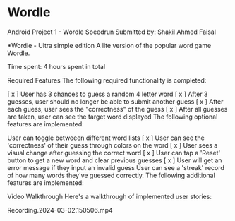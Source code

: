 # Wordle 
Android Project 1 - Wordle Speedrun
Submitted by: Shakil Ahmed Faisal

*Wordle - Ultra simple edition
A lite version of the popular word game Wordle.

Time spent: 4 hours spent in total

Required Features
The following required functionality is completed:

[ x ] User has 3 chances to guess a random 4 letter word
[ x ] After 3 guesses, user should no longer be able to submit another guess
[ x ] After each guess, user sees the "correctness" of the guess
[ x ] After all guesses are taken, user can see the target word displayed
The following optional features are implemented:

 User can toggle betweeen different word lists
[ x ] User can see the 'correctness' of their guess through colors on the word
[ x ] User sees a visual change after guessing the correct word
[ x ] User can tap a 'Reset' button to get a new word and clear previous guesses
[ x ] User will get an error message if they input an invalid guess
 User can see a 'streak' record of how many words they've guessed correctly.
The following additional features are implemented:

Video Walkthrough
Here's a walkthrough of implemented user stories:

 Recording.2024-03-02.150506.mp4 
